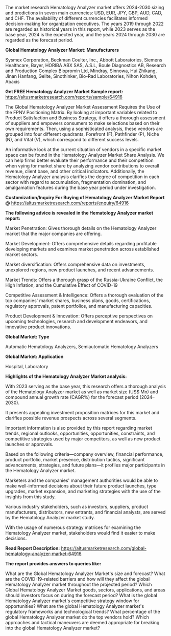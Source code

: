 The market research Hematology Analyzer market offers 2024-2030 sizing and predictions in seven main currencies: USD, EUR, JPY, GBP, AUD, CAD, and CHF. The availability of different currencies facilitates informed decision-making for organization executives. The years 2019 through 2022 are regarded as historical years in this report, while 2023 serves as the base year, 2024 is the expected year, and the years 2024 through 2030 are regarded as the forecast period.

<b>Global Hematology Analyzer Market: Manufacturers</b>

Sysmex Corporation, Beckman Coulter, Inc., Abbott Laboratories, Siemens Healthcare, Bayer, HORIBA ABX SAS, A.S.L, Boule Diagnostics AB, Research and Production Complex Biopromin Ltd, Mindray, Sinnowa, Hui Zhikang, Jinan Hanfang, Gelite, Sinothinker, Bio-Rad Laboratories, Nihon Kohden, Abaxis

<b>Get FREE Hematology Analyzer Market Sample report:</b> <a href="https://altusmarketresearch.com/reports/sample/64916">https://altusmarketresearch.com/reports/sample/64916</a>

The Global Hematology Analyzer Market Assessment Requires the Use of the FPNV Positioning Matrix. By looking at important variables related to Product Satisfaction and Business Strategy, it offers a thorough assessment of suppliers and empowers consumers to make selections based on their own requirements. Then, using a sophisticated analysis, these vendors are grouped into four different quadrants, Forefront (F), Pathfinder (P), Niche (N), and Vital (V), which correspond to different success levels.

An informative look at the current situation of vendors in a specific market space can be found in the Hematology Analyzer Market Share Analysis. We can help firms better evaluate their performance and their competition when vying for market share by analyzing vendor contributions to overall revenue, client base, and other critical indicators. Additionally, the Hematology Analyzer analysis clarifies the degree of competition in each sector with regard to accumulation, fragmentation domination, and amalgamation features during the base year period under investigation.

<b>Customization/Inquiry For Buying of Hematology Analyzer Market Report @</b> <a href="https://altusmarketresearch.com/reports/enquiry/64916">https://altusmarketresearch.com/reports/enquiry/64916</a>

<b>The following advice is revealed in the Hematology Analyzer market report:</b>

Market Penetration: Gives thorough details on the Hematology Analyzer market that the major companies are offering.

Market Development: Offers comprehensive details regarding profitable developing markets and examines market penetration across established market sectors.

Market diversification: Offers comprehensive data on investments, unexplored regions, new product launches, and recent advancements.

Market Trends: Offers a thorough grasp of the Russia-Ukraine Conflict, the High Inflation, and the Cumulative Effect of COVID-19

Competitive Assessment &amp; Intelligence: Offers a thorough evaluation of the top companies' market shares, business plans, goods, certifications, regulatory approvals, patent portfolios, and manufacturing capacities.

Product Development &amp; Innovation: Offers perceptive perspectives on upcoming technologies, research and development endeavors, and innovative product innovations.

<b>Global Market: Type</b>

Automatic Hematology Analyzers, Semiautomatic Hematology Analyzers

<b>Global Market: Application</b>

Hospital, Laboratory

<b>Highlights of the Hematology Analyzer Market analysis:</b>

With 2023 serving as the base year, this research offers a thorough analysis of the Hematology Analyzer market as well as market size (US$ Mn) and compound annual growth rate (CAGR%) for the forecast period (2024–2030).

It presents appealing investment proposition matrices for this market and clarifies possible revenue prospects across several segments.

Important information is also provided by this report regarding market trends, regional outlooks, opportunities, opportunities, constraints, and competitive strategies used by major competitors, as well as new product launches or approvals.

Based on the following criteria—company overview, financial performance, product portfolio, market presence, distribution tactics, significant advancements, strategies, and future plans—it profiles major participants in the Hematology Analyzer market.

Marketers and the companies' management authorities would be able to make well-informed decisions about their future product launches, type upgrades, market expansion, and marketing strategies with the use of the insights from this study.

Various industry stakeholders, such as investors, suppliers, product manufacturers, distributors, new entrants, and financial analysts, are served by the Hematology Analyzer market study.

With the usage of numerous strategy matrices for examining the Hematology Analyzer market, stakeholders would find it easier to make decisions.

<b>Read Report Description:</b> <a href="https://altusmarketresearch.com/global-hematology-analyzer-market-64916">https://altusmarketresearch.com/global-hematology-analyzer-market-64916</a>

<b>The report provides answers to queries like:</b>

What are the Global Hematology Analyzer Market's size and forecast?
What are the COVID-19-related barriers and how will they affect the global Hematology Analyzer market throughout the projected period?
Which Global Hematology Analyzer Market goods, sectors, applications, and areas should investors focus on during the forecast period?
What is the global Hematology Analyzer market's competitive strategy window for opportunities?
What are the global Hematology Analyzer market's regulatory frameworks and technological trends?
What percentage of the global Hematology Analyzer market do the top vendors hold?
Which approaches and tactical maneuvers are deemed appropriate for breaking into the global Hematology Analyzer market?

